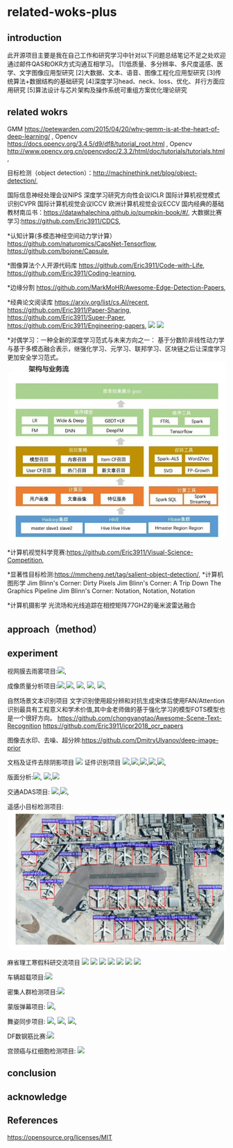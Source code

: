 # related-woks-plus

## introduction
   此开源项目主要是我在自己工作和研究学习中针对以下问题总结笔记不足之处欢迎通过邮件QAS和OKR方式沟通互相学习。
   [1]低质量、多分辨率、多尺度遥感、医学、文字图像应用型研究
   [2]大数据、文本、语音、图像工程化应用型研究
   [3]传统算法+数据结构的基础研究
   [4]深度学习head、neck、loss、优化、并行方面应用研究
   [5]算法设计与芯片架构及操作系统可重组方案优化理论研究
## related wokrs
GMM  https://petewarden.com/2015/04/20/why-gemm-is-at-the-heart-of-deep-learning/ ,
Opencv  https://docs.opencv.org/3.4.5/d9/df8/tutorial_root.html ,
Opencv  http://www.opencv.org.cn/opencvdoc/2.3.2/html/doc/tutorials/tutorials.html ,

目标检测（object detection）：http://machinethink.net/blog/object-detection/,

国际信息神经处理会议NIPS
深度学习研究方向性会议ICLR 
国际计算机视觉模式识别CVPR
国际计算机视觉会议ICCV
欧洲计算机视觉会议ECCV
国内经典的基础教材南瓜书：https://datawhalechina.github.io/pumpkin-book/#/,
大数据比赛学习:https://github.com/Eric3911/CDCS,

*认知计算(多模态神经空间动力学计算）
 https://github.com/naturomics/CapsNet-Tensorflow,
 https://github.com/bojone/Capsule,

*图像算法个人开源代码库
 https://github.com/Eric3911/Code-with-Life,
 https://github.com/Eric3911/Coding-learning,

*边缘分割
 https://github.com/MarkMoHR/Awesome-Edge-Detection-Papers,

*经典论文阅读库
 https://arxiv.org/list/cs.AI/recent, https://github.com/Eric3911/Paper-Sharing,  https://github.com/Eric3911/Super-Paper, https://github.com/Eric3911/Engineering-papers, 
![](https://github.com/Eric3911/image/blob/master/model_list.png)
![](https://github.com/Eric3911/image/blob/master/00015.jpg)

*对偶学习：一种全新的深度学习范式与未来方向之一： 基于分数阶非线性动力学与基于多模态融合表示，继强化学习、元学习、联邦学习、区块链之后让深度学习更加安全学习范式。
 ![](https://github.com/Eric3911/image/blob/master/00021.jpg)

*计算机视觉科学竞赛:https://github.com/Eric3911/Visual-Science-Competition,

*显著性目标检测:https://mmcheng.net/tag/salient-object-detection/,
*计算机图形学
          Jim Blinn's Corner: Dirty Pixels
          Jim Blinn's Corner: A Trip Down The Graphics Pipeline
          Jim Blinn's Corner: Notation, Notation, Notation

*计算机摄影学
            光流场和光线追踪在相控矩阵77GHZ的毫米波雷达融合
          
## approach（method）
## experiment

视网膜去雨雾项目:![](https://github.com/Eric3911/image/blob/master/%E8%A7%86%E7%BD%91%E8%86%9C%E5%8E%BB%E9%9B%BE%E7%BB%93%E6%9E%9C.png),

成像质量分析项目:![](https://github.com/Eric3911/image/blob/master/00007.jpg),![](https://github.com/Eric3911/image/blob/master/123456.png),
![](https://github.com/Eric3911/Stage/blob/master/%E5%9F%BA%E4%BA%8ESCB%E7%AE%97%E6%B3%95%E7%9A%84%E5%A2%9E%E5%BC%BA.png),
![](https://github.com/Eric3911/image/blob/master/%E5%9F%BA%E4%BA%8ESCB%E7%AE%97%E6%B3%95%E7%9A%84%E5%A2%9E%E5%BC%BA.png),
![](https://github.com/Eric3911/image/blob/master/%E6%A8%A1%E5%9E%8B%E8%AF%84%E4%BB%B7%E5%8F%82%E8%80%83Evaluation.png),

自然场景文本识别项目
  文字识别使用超分辨和对抗生成宋体后使用FAN/Attention识别最具有工程意义和学术价值,其中金老师做的基于强化学习的模型FOTS模型也是一个很好方向。
https://github.com/chongyangtao/Awesome-Scene-Text-Recognition
https://github.com/Eric3911/icpr2018_ocr_papers

图像去水印、去噪、超分辨:https://github.com/DmitryUlyanov/deep-image-prior

文档及证件去除阴影项目
![](https://github.com/Eric3911/image/blob/master/00006.jpg)
证件识别项目
![](https://github.com/Eric3911/image/blob/master/00008.jpg),![](https://github.com/Eric3911/image/blob/master/00002.png),![](https://github.com/Eric3911/image/blob/master/QQ%E6%88%AA%E5%9B%BE20190425135959.jpg),![](https://github.com/Eric3911/image/blob/master/0002.png),![](https://github.com/Eric3911/image/blob/master/00005.jpg),

版面分析:![](https://github.com/Eric3911/image/blob/master/00003.jpg), ![](https://github.com/Eric3911/image/blob/master/00014.jpg),![](https://github.com/Eric3911/image/blob/master/Text_20181101153336.png)

交通ADAS项目: ![](https://github.com/Eric3911/image/blob/master/00011.jpg),![](https://github.com/Eric3911/image/blob/master/00012.jpg),

遥感小目标检测项目:![](https://github.com/Eric3911/RFBNet_master/blob/master/000044test.jpg)

麻省理工寒假科研交流项目
![](https://github.com/Eric3911/image/blob/master/MIT.jpg)
![](https://github.com/Eric3911/Stage/blob/master/1.jpg)
![](https://github.com/Eric3911/Stage/blob/master/2.jpg)
![](https://github.com/Eric3911/Stage/blob/master/3.jpg)
![](https://github.com/Eric3911/Stage/blob/master/4.jpg)
![](https://github.com/Eric3911/Stage/blob/master/5.jpg)
![](https://github.com/Eric3911/image/blob/master/00001.jpg)

车辆超载项目:![](https://github.com/Eric3911/image/blob/master/000013.png)

密集人群检测项目:![](https://github.com/Eric3911/image/blob/master/00020.jpg)

蒙版弹幕项目: ![](https://github.com/Eric3911/image/blob/master/01.png),

舞姿同步项目:
![](https://github.com/Eric3911/image/blob/master/00016.jpg),
![](https://github.com/Eric3911/image/blob/master/00017.jpg),
![](https://github.com/Eric3911/image/blob/master/00018.jpg),

DF数钢筋比赛:![](https://github.com/Eric3911/image/blob/master/00009.jpg)

宫颈癌与红细胞检测项目: ![](https://github.com/Eric3911/image/blob/master/00019.jpg)

## conclusion
## acknowledge
## References
https://opensource.org/licenses/MIT
